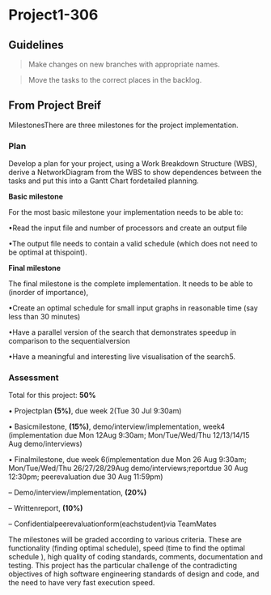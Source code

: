 # Project1-306




## Guidelines

> Make changes on new branches with appropriate names.

> Move the tasks to the correct places in the backlog.




## From Project Breif
MilestonesThere are three milestones for the project implementation.

### Plan
Develop a plan for your project, using a Work Breakdown Structure (WBS), derive a NetworkDiagram from the WBS to show dependences between the tasks and put this into a Gantt Chart fordetailed planning.

**Basic milestone**

For the most basic milestone your implementation needs to be able to:

•Read the input file and number of processors and create an output file

•The output file needs to contain a valid schedule (which does not need to be optimal at thispoint).


**Final milestone**

The final milestone is the complete implementation. It needs to be able to (inorder of importance),

•Create an optimal schedule for small input graphs in reasonable time (say less than 30 minutes)

•Have a parallel version of the search that demonstrates speedup in comparison to the sequentialversion

•Have a meaningful and interesting live visualisation of the search5.


### Assessment
Total for this project:  **50%**

• Projectplan  **(5%)**, due week 2(Tue  30  Jul  9:30am)

• Basicmilestone, **(15%)**, demo/interview/implementation, week4 (implementation due Mon 12Aug 9:30am; Mon/Tue/Wed/Thu 12/13/14/15  Aug  demo/interviews)

• Finalmilestone, due week 6(implementation due Mon 26 Aug 9:30am; Mon/Tue/Wed/Thu 26/27/28/29Aug demo/interviews;reportdue  30  Aug  12:30pm; peerevaluation due 30 Aug 11:59pm)

– Demo/interview/implementation, **(20%)**

– Writtenreport, **(10%)**

– Confidentialpeerevaluationform(eachstudent)via TeamMates

The milestones will be graded according to various criteria.
These are functionality (finding optimal schedule), speed (time to find the optimal schedule ), high quality of coding standards, comments, documentation and testing. This project has the particular challenge of the contradicting objectives of high software engineering standards of design and code, and the need to have very fast execution speed.

